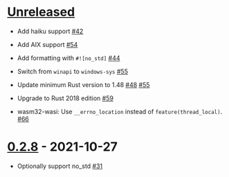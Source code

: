 # [Unreleased]

- Add haiku support
  [#42](https://github.com/lambda-fairy/rust-errno/pull/42)

- Add AIX support
  [#54](https://github.com/lambda-fairy/rust-errno/pull/54)

- Add formatting with `#![no_std]`
  [#44](https://github.com/lambda-fairy/rust-errno/pull/44)

- Switch from `winapi` to `windows-sys` [#55](https://github.com/lambda-fairy/rust-errno/pull/55)

- Update minimum Rust version to 1.48
  [#48](https://github.com/lambda-fairy/rust-errno/pull/48) [#55](https://github.com/lambda-fairy/rust-errno/pull/55)

- Upgrade to Rust 2018 edition [#59](https://github.com/lambda-fairy/rust-errno/pull/59)

- wasm32-wasi: Use `__errno_location` instead of `feature(thread_local)`. [#66](https://github.com/lambda-fairy/rust-errno/pull/66)

# [0.2.8] - 2021-10-27

- Optionally support no_std
  [#31](https://github.com/lambda-fairy/rust-errno/pull/31)

[Unreleased]: https://github.com/lambda-fairy/rust-errno/compare/v0.2.8...HEAD
[0.2.8]: https://github.com/lambda-fairy/rust-errno/compare/v0.2.7...v0.2.8
